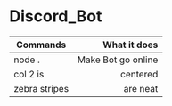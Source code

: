 # Discord_Bot

|  Commands     |   What it does|
| ------------- | -------------:|
| node .        | Make Bot go online |
| col 2 is      | centered      |
| zebra stripes | are neat      |
